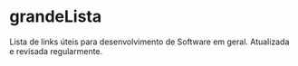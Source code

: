 # grandeLista
Lista de links úteis para desenvolvimento de Software em geral. Atualizada e revisada regularmente.
